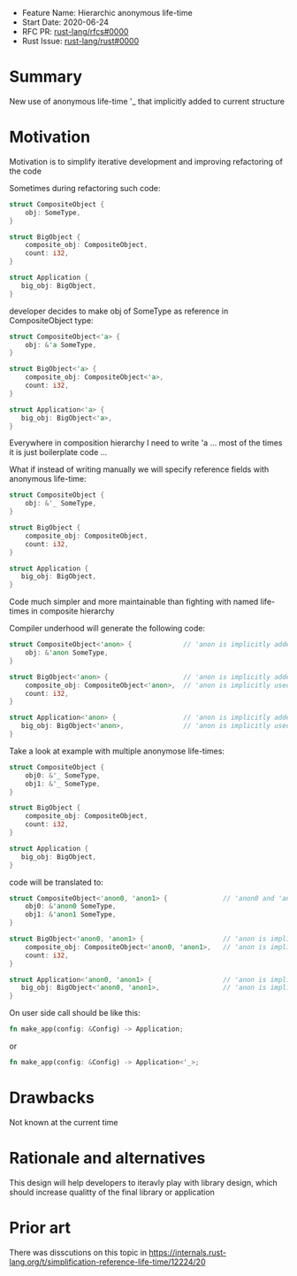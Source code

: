 - Feature Name: Hierarchic anonymous life-time
- Start Date: 2020-06-24
- RFC PR: [rust-lang/rfcs#0000](https://github.com/rust-lang/rfcs/pull/0000)
- Rust Issue: [rust-lang/rust#0000](https://github.com/rust-lang/rust/issues/0000)

# Summary

New use of anonymous life-time '_ that implicitly added to current structure

# Motivation

Motivation is to simplify iterative development and improving refactoring of the code

Sometimes during refactoring such code:
```rust
struct CompositeObject {
    obj: SomeType,
}

struct BigObject {
    composite_obj: CompositeObject,
    count: i32,
}

struct Application {
   big_obj: BigObject,
}
```

developer decides to make obj of SomeType as reference in CompositeObject type:
```rust
struct CompositeObject<'a> {
    obj: &'a SomeType,
}

struct BigObject<'a> {
    composite_obj: CompositeObject<'a>,
    count: i32,
}

struct Application<'a> {
   big_obj: BigObject<'a>,
}
```
Everywhere in composition hierarchy I need to write 'a ... most of the times it is just boilerplate code ...

What if instead of writing manually we will specify reference fields with anonymous life-time:
```rust
struct CompositeObject {
    obj: &'_ SomeType,
}

struct BigObject {
    composite_obj: CompositeObject,
    count: i32,
}

struct Application {
   big_obj: BigObject,
}
```

Code much simpler and more maintainable than fighting with named life-times in composite hierarchy

Compiler underhood will generate the following code:
```rust
struct CompositeObject<'anon> {             // 'anon is implicitly added life-time
    obj: &'anon SomeType,
}

struct BigObject<'anon> {                   // 'anon is implicitly added life-time
    composite_obj: CompositeObject<'anon>,  // 'anon is implicitly used here
    count: i32,
}

struct Application<'anon> {                 // 'anon is implicitly added life-time
   big_obj: BigObject<'anon>,               // 'anon is implicitly used here
}
```

Take a look at example with multiple anonymose life-times:
```rust
struct CompositeObject {
    obj0: &'_ SomeType,
    obj1: &'_ SomeType,
}

struct BigObject {
    composite_obj: CompositeObject,
    count: i32,
}

struct Application {
   big_obj: BigObject,
}
```
code will be translated to:
```rust
struct CompositeObject<'anon0, 'anon1> {              // 'anon0 and 'anon1 are implicitly added life-times
    obj0: &'anon0 SomeType,
    obj1: &'anon1 SomeType,
}

struct BigObject<'anon0, 'anon1> {                    // 'anon is implicitly added life-time
    composite_obj: CompositeObject<'anon0, 'anon1>,   // 'anon is implicitly used here
    count: i32,
}

struct Application<'anon0, 'anon1> {                  // 'anon is implicitly added life-time
   big_obj: BigObject<'anon0, 'anon1>,                // 'anon is implicitly used here
}
```

On user side call should be like this:
```rust
fn make_app(config: &Config) -> Application;
```
or
```rust
fn make_app(config: &Config) -> Application<'_>;
```

# Drawbacks
[drawbacks]: #drawbacks

Not known at the current time

# Rationale and alternatives
[rationale-and-alternatives]: #rationale-and-alternatives

This design will help developers to iteravly play with library design, which should increase qualitty of the final library or application

# Prior art
[prior-art]: #prior-art

There was disscutions on this topic in https://internals.rust-lang.org/t/simplification-reference-life-time/12224/20
